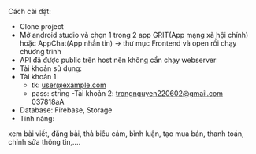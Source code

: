 Cách cài đặt:
- Clone project
- Mở android studio và chọn 1 trong 2 app GRIT(App mạng xã hội chính) hoặc AppChat(App nhắn tin) -> thư mục Frontend và open rồi chạy chương trình
- API đã được public trên host nên không cần chạy webserver
- Tài khoản sử dụng:
- Tài khoản 1
  + tk: user@example.com
  + pass: string
-Tài khoản 2:
  trongnguyen220602@gmail.com
  037818aA
- Database: Firebase, Storage
- Tính năng:

xem bài viết, đăng bài, thả biểu cảm, bình luận, tạo mua bán, thanh toán, chỉnh sửa thông tin,.... 
